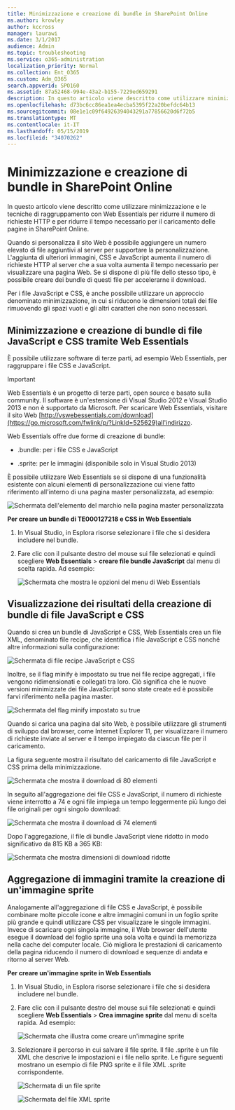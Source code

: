 ```yaml
---
title: Minimizzazione e creazione di bundle in SharePoint Online
ms.author: krowley
author: kccross
manager: laurawi
ms.date: 3/1/2017
audience: Admin
ms.topic: troubleshooting
ms.service: o365-administration
localization_priority: Normal
ms.collection: Ent_O365
ms.custom: Adm_O365
search.appverid: SPO160
ms.assetid: 87a52468-994e-43a2-b155-7229ed659291
description: In questo articolo viene descritto come utilizzare minimizzazione e le tecniche di raggruppamento con Web Essentials per ridurre il numero di richieste HTTP e per ridurre il tempo necessario per il caricamento delle pagine in SharePoint Online.
ms.openlocfilehash: d73bc6cc86ea1ea4ecba5395f22a20befdc64b13
ms.sourcegitcommit: 08e1e1c09f64926394043291a77856620d6f72b5
ms.translationtype: MT
ms.contentlocale: it-IT
ms.lasthandoff: 05/15/2019
ms.locfileid: "34070262"
---
```

# <a name="minification-and-bundling-in-sharepoint-online"></a>Minimizzazione e creazione di bundle in SharePoint Online

In questo articolo viene descritto come utilizzare minimizzazione e le tecniche di raggruppamento con Web Essentials per ridurre il numero di richieste HTTP e per ridurre il tempo necessario per il caricamento delle pagine in SharePoint Online.
  
Quando si personalizza il sito Web è possibile aggiungere un numero elevato di file aggiuntivi al server per supportare la personalizzazione. L'aggiunta di ulteriori immagini, CSS e JavaScript aumenta il numero di richieste HTTP al server che a sua volta aumenta il tempo necessario per visualizzare una pagina Web. Se si dispone di più file dello stesso tipo, è possibile creare dei bundle di questi file per accelerarne il download.
  
Per i file JavaScript e CSS, è anche possibile utilizzare un approccio denominato minimizzazione, in cui si riducono le dimensioni totali dei file rimuovendo gli spazi vuoti e gli altri caratteri che non sono necessari.
  
## <a name="minification-and-bundling-javascript-and-css-files-with-web-essentials"></a>Minimizzazione e creazione di bundle di file JavaScript e CSS tramite Web Essentials

È possibile utilizzare software di terze parti, ad esempio Web Essentials, per raggruppare i file CSS e JavaScript.
  
> [!IMPORTANT]
> Web Essentials è un progetto di terze parti, open source e basato sulla community. Il software è un'estensione di Visual Studio 2012 e Visual Studio 2013 e non è supportato da Microsoft. Per scaricare Web Essentials, visitare il sito Web [http://vswebessentials.com/download](https://go.microsoft.com/fwlink/p/?LinkId=525629)all'indirizzo. 
  
Web Essentials offre due forme di creazione di bundle:
  
- .bundle: per i file CSS e JavaScript
    
- .sprite: per le immagini (disponibile solo in Visual Studio 2013)
    
È possibile utilizzare Web Essentials se si dispone di una funzionalità esistente con alcuni elementi di personalizzazione cui viene fatto riferimento all'interno di una pagina master personalizzata, ad esempio:
  
![Schermata dell'elemento del marchio nella pagina master personalizzata](media/3a6eba36-973d-482b-8556-a9394b8ba19f.png)
  
 **Per creare un bundle di TE000127218 e CSS in Web Essentials**
  
1. In Visual Studio, in Esplora risorse selezionare i file che si desidera includere nel bundle.
    
2. Fare clic con il pulsante destro del mouse sui file selezionati e quindi scegliere **Web Essentials** \> **creare file bundle JavaScript** dal menu di scelta rapida. Ad esempio: 
    
    ![Schermata che mostra le opzioni del menu di Web Essentials](media/41aac84c-4538-4f78-b454-46e651f868a3.png)
  
## <a name="viewing-the-results-of-bundling-javascript-and-css-files"></a>Visualizzazione dei risultati della creazione di bundle di file JavaScript e CSS

Quando si crea un bundle di JavaScript e CSS, Web Essentials crea un file XML, denominato file recipe, che identifica i file JavaScript e CSS nonché altre informazioni sulla configurazione: 
  
![Schermata di file recipe JavaScript e CSS](media/7ba891f8-52d8-467b-a0f6-b062dd1137a4.png)
  
Inoltre, se il flag minify è impostato su true nei file recipe aggregati, i file vengono ridimensionati e collegati tra loro. Ciò significa che le nuove versioni minimizzate dei file JavaScript sono state create ed è possibile farvi riferimento nella pagina master.
  
![Schermata del flag minify impostato su true](media/50523af2-6412-4117-ac3d-5bd26f6d562e.png)
  
Quando si carica una pagina dal sito Web, è possibile utilizzare gli strumenti di sviluppo dal browser, come Internet Explorer 11, per visualizzare il numero di richieste inviate al server e il tempo impiegato da ciascun file per il caricamento.
  
La figura seguente mostra il risultato del caricamento di file JavaScript e CSS prima della minimizzazione.
  
![Schermata che mostra il download di 80 elementi](media/e2df3912-1923-46e6-8cf2-3015a31554e1.png)
  
In seguito all'aggregazione dei file CSS e JavaScript, il numero di richieste viene interrotto a 74 e ogni file impiega un tempo leggermente più lungo dei file originali per ogni singolo download:
  
![Schermata che mostra il download di 74 elementi](media/686c4387-70e8-4a74-9d45-059f33a91184.png)
  
Dopo l'aggregazione, il file di bundle JavaScript viene ridotto in modo significativo da 815 KB a 365 KB:
  
![Schermata che mostra dimensioni di download ridotte](media/5e7dbd98-faff-4f68-b320-108fb252e395.png)
  
## <a name="bundling-images-by-creating-an-image-sprite"></a>Aggregazione di immagini tramite la creazione di un'immagine sprite

Analogamente all'aggregazione di file CSS e JavaScript, è possibile combinare molte piccole icone e altre immagini comuni in un foglio sprite più grande e quindi utilizzare CSS per visualizzare le singole immagini. Invece di scaricare ogni singola immagine, il Web browser dell'utente esegue il download del foglio sprite una sola volta e quindi la memorizza nella cache del computer locale. Ciò migliora le prestazioni di caricamento della pagina riducendo il numero di download e sequenze di andata e ritorno al server Web.
  
 **Per creare un'immagine sprite in Web Essentials**
  
1. In Visual Studio, in Esplora risorse selezionare i file che si desidera includere nel bundle.
    
2. Fare clic con il pulsante destro del mouse sui file selezionati e quindi scegliere **Web Essentials** \> **Crea immagine sprite** dal menu di scelta rapida. Ad esempio: 
    
    ![Schermata che illustra come creare un'immagine sprite](media/de0fe741-4ef7-4e3b-bafa-ef9f4822dac6.png)
  
3. Selezionare il percorso in cui salvare il file sprite. Il file .sprite è un file XML che descrive le impostazioni e i file nello sprite. Le figure seguenti mostrano un esempio di file PNG sprite e il file XML .sprite corrispondente.
    
    ![Schermata di un file sprite](media/0876bb2a-d1b9-4169-8e95-9c290d628d90.png)
  
    ![Schermata del file XML sprite](media/d1f94776-280d-4d56-abb5-384f145d9989.png)
  

